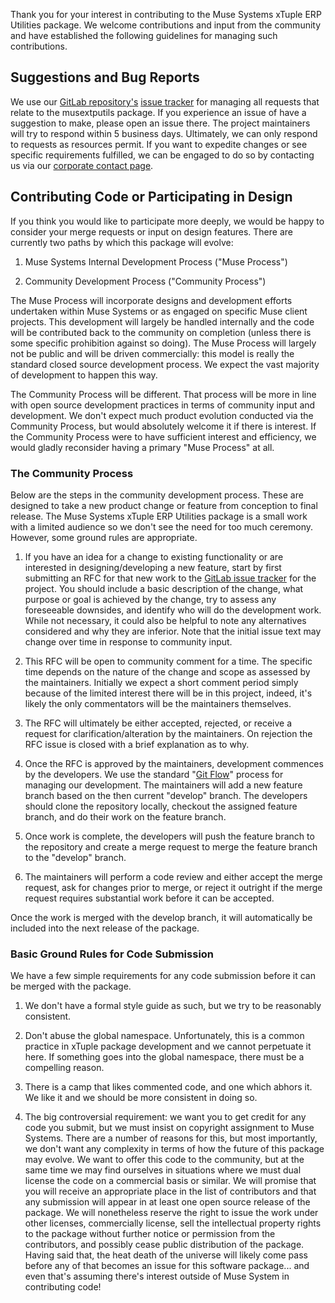 Thank you for your interest in contributing to the Muse Systems xTuple ERP Utilities package.  We welcome contributions and input from the community and have established the following guidelines for managing such contributions.

Suggestions and Bug Reports
---------------------------
We use our <a href="https://gitlab.com/musesystems/musextputils" target="_blank">GitLab repository's</a> <a href="https://gitlab.com/musesystems-incubator/musextputils/issues" target="_blank">issue tracker</a> for managing all requests that relate to the musextputils package.  If you experience an issue of have a suggestion to make, please open an issue there.  The project maintainers will try to respond within 5 business days.  Ultimately, we can only respond to requests as resources permit.  If you want to expedite changes or see specific requirements fulfilled, we can be engaged to do so by contacting us via our <a href="https://muse.systems/contact/" target="_blank">corporate contact page</a>.

Contributing Code or Participating in Design
---------------------------------------------
If you think you would like to participate more deeply, we would be happy to consider your merge requests or input on design features.  There are currently two paths by which this package will evolve:

1) Muse Systems Internal Development Process ("Muse Process")

2) Community Development Process ("Community Process")

The Muse Process will incorporate designs and development efforts undertaken within Muse Systems or as engaged on specific Muse client projects.  This development will largely be handled internally and the code will be contributed back to the community on completion (unless there is some specific prohibition against so doing).  The Muse Process will largely not be public and will be driven commercially: this model is really the standard closed source development process.  We expect the vast majority of development to happen this way.

The Community Process will be different.  That process will be more in line with open source development practices in terms of community input and development.  We don't expect much product evolution conducted via the Community Process, but would absolutely welcome it if there is interest.  If the Community Process were to have sufficient interest and efficiency, we would gladly reconsider having a primary "Muse Process" at all.

### The Community Process
Below are the steps in the community development process.  These are designed to take a new product change or feature from conception to final release.  The Muse Systems xTuple ERP Utilities package is a small work with a limited audience so we don't see the need for too much ceremony.  However, some ground rules are appropriate.

1) If you have an idea for a change to existing functionality or are interested in designing/developing a new feature, start by first submitting an RFC for that new work to the <a href="https://gitlab.com/musesystems-incubator/musextputils/issues" target="_blank">GitLab issue tracker</a> for the project.  You should include a basic description of the change, what purpose or goal is achieved by the change, try to assess any foreseeable downsides, and identify who will do the development work.  While not necessary, it could also be helpful to note any alternatives considered and why they are inferior.  Note that the initial issue text may change over time in response to community input.

2) This RFC will be open to community comment for a time.  The specific time depends on the nature of the change and scope as assessed by the maintainers.  Initially we expect a short comment period simply because of the limited interest there will be in this project, indeed, it's likely the only commentators will be the maintainers themselves.

3) The RFC will ultimately be either accepted, rejected, or receive a request for clarification/alteration by the maintainers.  On rejection the RFC issue is closed with a brief explanation as to why.

4) Once the RFC is approved by the maintainers, development commences by the developers.  We use the standard "<a href="https://www.atlassian.com/git/tutorials/comparing-workflows#gitflow-workflow" target="_blank">Git Flow</a>" process for managing our development.  The maintainers will add a new feature branch based on the then current "develop" branch.  The developers should clone the repository locally, checkout the assigned feature branch, and do their work on the feature branch.

5) Once work is complete, the developers will push the feature branch to the repository and create a merge request to merge the feature branch to the "develop" branch.

6) The maintainers will perform a code review and either accept the merge request, ask for changes prior to merge, or reject it outright if the merge request requires substantial work before it can be accepted.

Once the work is merged with the develop branch, it will automatically be included into the next release of the package.

### Basic Ground Rules for Code Submission
We have a few simple requirements for any code submission before it can be merged with the package.

1) We don't have a formal style guide as such, but we try to be reasonably consistent.

2) Don't abuse the global namespace.  Unfortunately, this is a common practice in xTuple package development and we cannot perpetuate it here.  If something goes into the global namespace, there must be a compelling reason.

3) There is a camp that likes commented code, and one which abhors it.  We like it and we should be more consistent in doing so.

4) The big controversial requirement: we want you to get credit for any code you submit, but we must insist on copyright assignment to Muse Systems.  There are a number of reasons for this, but most importantly, we don't want any complexity in terms of how the future of this package may evolve.  We want to offer this code to the community, but at the same time we may find ourselves in situations where we must dual license the code on a commercial basis or similar.  We will promise that you will receive an appropriate place in the list of contributors and that any submission will appear in at least one open source release of the package.  We will nonetheless reserve the right to issue the work under other licenses, commercially license, sell the intellectual property rights to the package without further notice or permission from the contributors, and possibly cease public distribution of the package.  Having said that, the heat death of the universe will likely come pass before any of that becomes an issue for this software package... and even that's assuming there's interest outside of Muse System in contributing code!

